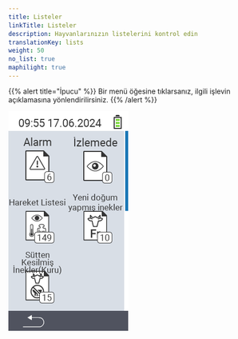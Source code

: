 ```yaml
---
title: Listeler
linkTitle: Listeler
description: Hayvanlarınızın listelerini kontrol edin
translationKey: lists
weight: 50
no_list: true
maphilight: true
---
```

{{% alert title="İpucu" %}}
Bir menü öğesine tıklarsanız, ilgili işlevin açıklamasına yönlendirilirsiniz.
{{% /alert %}}

<img src="images/lists.png" alt="VitalControl Çiftlikte Yeni" title="Çiftlikte Yeni" usemap="#workmap" class="maphilight" />

<map name="workmap">
  <area shape="rect" coords="3,40,116,160" alt="Alarm listesi" title="Alarm listenizi kontrol edin&#10;Fare tıklaması: dokümantasyonu aç" href="/tr/docs/lists/alarm/">
  <area shape="rect" coords="3,160,116,280" alt="Eylem listesi" title="Eylem listenizi kontrol edin&#10;Fare tıklaması: dokümantasyonu aç" href="/tr/docs/lists/actions/">
  <area shape="rect" coords="3,280,116,399" alt="Kuru inekler listesi" title="Kuru inekler listenizi kontrol edin&#10;Fare tıklaması: dokümantasyonu aç" href="/tr/docs/lists/dry-cows/">

  <area shape="rect" coords="116,40,230,160" alt="Gözetim listesi" title="Gözetim listenizi kontrol edin&#10;Fare tıklaması: dokümantasyonu aç" href="/tr/docs/lists/on-watch/">
  <area shape="rect" coords="116,160,230,280" alt="Taze inekler" title="Taze inekler listenizi kontrol edin&#10;Fare tıklaması: dokümantasyonu aç" href="/tr/docs/lists/fresh-cows/">

  <area shape="rect" coords="2,401,115,438" alt="Geri" title="Bir seviye geri git" href="/tr/docs/menu/mainmenu/">
</map>

